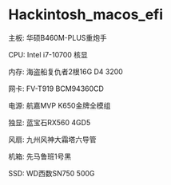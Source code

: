 # Hackintosh_macos_efi

主板: 华硕B460M-PLUS重炮手

CPU: Intel i7-10700 核显

内存: 海盗船复仇者2根16G D4 3200

网卡: FV-T919 BCM94360CD

电源: 航嘉MVP K650金牌全模组

独显: 蓝宝石RX560 4GD5

风扇: 九州风神大霜塔六导管

机箱: 先马鲁班1号黑

SSD: WD西数SN750 500G
